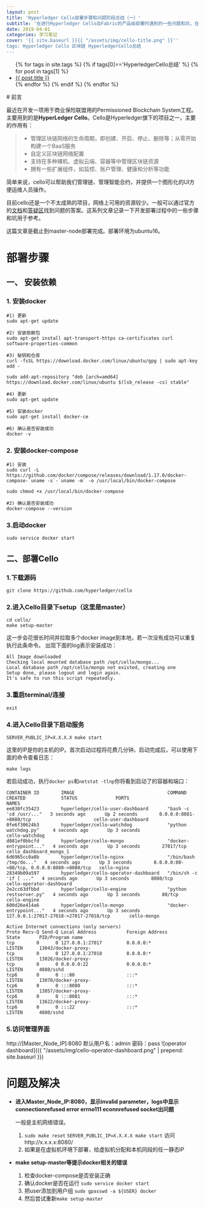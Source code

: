 ```yaml
---
layout: post
title: 'Hyperledger Cello部署步骤和问题阶段总结（一）'
subtitle: '在进行Hyperledger Cello及Fabric的产品级部署时遇到的一些问题和坑，在这里记录一下。'
date: 2019-04-01
categories: 学习笔记
cover: '{{ site.baseurl }}{{ "/assets/img/cello-title.png" }}''
tags: Hyperledger Cello 区块链 HyperledgerCello总结
---
```

<ul>
  {% for tags in site.tags %}
  	{% if tags[0]=='HyperledgerCello总结' %}
	    {% for post in tags[1] %}
      		<li><a href="{{ site.baseurl }}{{ post.url}}">{{ post.title }}</a></li>
    	{% endfor %}
    {% endif %}
  {% endfor %}
</ul>
# 前言

最近在开发一项用于商业保险联盟用的Permissioned Blockchain System工程。主要用到的是**HyperLedger Cello**。Cello是Hyperledger旗下的项目之一，主要的作用有：

>- 管理区块链网络的生命周期，即创建、开启、停止、删除等；从零开始构建一个BaaS服务
>- 自定义区块链网络配置
>- 支持在多种裸机、虚拟云端、容器等中管理区块链资源
>- 拥有一些扩展组件，如监控、账户管理、健康和分析等功能

简单来说，cello可以帮助我们管理链、管理智能合约，并提供一个图形化的UI方便运维人员操作。

目前cello还是一个不太成熟的项目，网络上可用的资源较少。一般可以通过官方的[文档](https://cello.readthedocs.io/en/latest/)和[答疑区](https://chat.hyperledger.org/channel/cello)找到问题的答案。这系列文章记录一下开发部署过程中的一些步骤和坑用于参考。

这篇文章是截止到master-node部署完成。部署环境为ubuntu16。

# 部署步骤

## 一、 安装依赖

### 1. 安装docker
```
#1) 更新
sudo apt-get update

#2) 安装依赖包
sudo apt-get install apt-transport-https ca-certificates curl software-properties-common

#3) 秘钥和仓库
curl -fsSL https://download.docker.com/linux/ubuntu/gpg | sudo apt-key add -

sudo add-apt-repository "deb [arch=amd64] https://download.docker.com/linux/ubuntu $(lsb_release -cs) stable"

#4) 更新
sudo apt-get update

#5) 安装docker
sudo apt-get install docker-ce

#6) 确认是否安装成功
docker -v
```
### 2. 安装docker-compose
```
#1) 安装
sudo curl -L https://github.com/docker/compose/releases/download/1.17.0/docker-compose-`uname -s`-`uname -m` -o /usr/local/bin/docker-compose

sudo chmod +x /usr/local/bin/docker-compose

#2) 确认是否安装成功
docker-compose --version
```
### 3.启动docker
```
sudo service docker start
```
## 二、部署Cello

### 1.下载源码
```
git clone https://github.com/hyperledger/cello
```
### 2.进入Cello目录下setup（这里是master）
```
cd cello/
make setup-master
```
这一步会花很长时间并拉取多个docker image到本地，若一次没有成功可以重复执行此条命令。
出现下面的log表示安装成功：
```
All Image downloaded 
Checking local mounted database path /opt/cello/mongo...
Local database path /opt/cello/mongo not existed, creating one
Setup done, please logout and login again.
It's safe to run this script repeatedly.
```
### 3.重启terminal/连接

```
exit
```
### 4.进入Cello目录下启动服务
```
SERVER_PUBLIC_IP=X.X.X.X make start
```
这里的IP是你的主机的IP。首次启动过程将花费几分钟。启动完成后，可以使用下面的命令查看日志：
```
make logs
```
若启动成功，执行`docker ps`和`netstat -tlnp`你将看到启动了的容器和端口：
```
CONTAINER ID        IMAGE                                  COMMAND                  CREATED             STATUS              PORTS                                        NAMES
ee830fc35423        hyperledger/cello-user-dashboard       "bash -c 'cd /usr/..."   3 seconds ago       Up 2 seconds        0.0.0.0:8081->8080/tcp                       cello-user-dashboard
0fe6f30624b3        hyperledger/cello-watchdog             "python watchdog.py"     4 seconds ago       Up 3 seconds                                                     cello-watchdog
d081ef0bbcfd        hyperledger/cello-mongo                "docker-entrypoint..."   4 seconds ago       Up 3 seconds        27017/tcp                                    cello_dashboard_mongo_1
6d6965cc0a8b        hyperledger/cello-nginx                "/bin/bash /tmp/do..."   4 seconds ago       Up 3 seconds        0.0.0.0:80->80/tcp, 0.0.0.0:8080->8080/tcp   cello-nginx
28349b09a597        hyperledger/cello-operator-dashboard   "/bin/sh -c 'if [ ..."   4 seconds ago       Up 3 seconds        8080/tcp                                     cello-operator-dashboard
2e2cc63dfbbd        hyperledger/cello-engine               "python restserver.py"   4 seconds ago       Up 3 seconds        80/tcp                                       cello-engine
600d26e414a6        hyperledger/cello-mongo                "docker-entrypoint..."   4 seconds ago       Up 3 seconds        127.0.0.1:27017-27018->27017-27018/tcp       cello-mongo

```
```
Active Internet connections (only servers)
Proto Recv-Q Send-Q Local Address           Foreign Address         State       PID/Program name    
tcp        0      0 127.0.0.1:27017         0.0.0.0:*               LISTEN      13043/docker-proxy- 
tcp        0      0 127.0.0.1:27018         0.0.0.0:*               LISTEN      13026/docker-proxy- 
tcp        0      0 0.0.0.0:22              0.0.0.0:*               LISTEN      4880/sshd           
tcp6       0      0 :::80                   :::*                    LISTEN      13070/docker-proxy- 
tcp6       0      0 :::8080                 :::*                    LISTEN      13057/docker-proxy- 
tcp6       0      0 :::8081                 :::*                    LISTEN      13622/docker-proxy- 
tcp6       0      0 :::22                   :::*                    LISTEN      4880/sshd   
```
### 5.访问管理界面
http://[Master_Node_IP]:8080          默认用户名：admin 密码：pass
![operator dashboard]({{ "/assets/img/cello-operator-dashboard.png" | prepend: site.baseurl }})

# 问题及解决
- **进入Master_Node_IP:8080，显示invalid parameter，logs中显示connectionrefused error errno111 econnrefused socket出问题**

	一般是主机网络错误。
	1. `sudo make reset` `SERVER_PUBLIC_IP=X.X.X.X make start`
		访问http://x.x.x.x:8080/
	2. 如果是在虚拟机环境下部署，给虚拟机分配和本机同段的任一静态IP
	
- **make setup-master等提示docker相关的错误**

	1. 检查docker-compose是否安装正确
	2. 确认docker是否在运行 `sudo service docker start`
	3. 把user添加到用户组 `sudo gpasswd -a ${USER} docker`
	4. 然后尝试重新`make setup-master`
